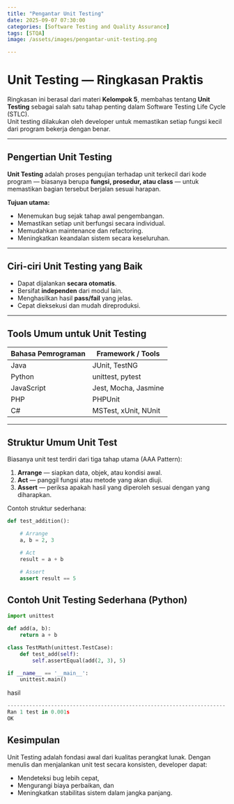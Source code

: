 ```yaml
---
title: "Pengantar Unit Testing"
date: 2025-09-07 07:30:00
categories: [Software Testing and Quality Assurance]
tags: [STQA]
image: /assets/images/pengantar-unit-testing.png

---
```

# Unit Testing — Ringkasan Praktis
Ringkasan ini berasal dari materi **Kelompok 5**, membahas tentang **Unit Testing** sebagai salah satu tahap penting dalam Software Testing Life Cycle (STLC).  
Unit testing dilakukan oleh developer untuk memastikan setiap fungsi kecil dari program bekerja dengan benar.

---

## Pengertian Unit Testing
**Unit Testing** adalah proses pengujian terhadap unit terkecil dari kode program — biasanya berupa **fungsi, prosedur, atau class** — untuk memastikan bagian tersebut berjalan sesuai harapan.

**Tujuan utama:**  
- Menemukan bug sejak tahap awal pengembangan.  
- Memastikan setiap unit berfungsi secara individual.  
- Memudahkan maintenance dan refactoring.  
- Meningkatkan keandalan sistem secara keseluruhan.

---

## Ciri-ciri Unit Testing yang Baik
- Dapat dijalankan **secara otomatis**.  
- Bersifat **independen** dari modul lain.  
- Menghasilkan hasil **pass/fail** yang jelas.  
- Cepat dieksekusi dan mudah direproduksi.

---

## Tools Umum untuk Unit Testing

| Bahasa Pemrograman | Framework / Tools |
|--------------------|-------------------|
| Java | JUnit, TestNG |
| Python | unittest, pytest |
| JavaScript | Jest, Mocha, Jasmine |
| PHP | PHPUnit |
| C# | MSTest, xUnit, NUnit |

---

## Struktur Umum Unit Test
Biasanya unit test terdiri dari tiga tahap utama (AAA Pattern):

1. **Arrange** — siapkan data, objek, atau kondisi awal.  
2. **Act** — panggil fungsi atau metode yang akan diuji.  
3. **Assert** — periksa apakah hasil yang diperoleh sesuai dengan yang diharapkan.

Contoh struktur sederhana:

```python
def test_addition():

    # Arrange
    a, b = 2, 3

    # Act
    result = a + b

    # Assert
    assert result == 5
```

## Contoh Unit Testing Sederhana (Python)
```python
import unittest

def add(a, b):
    return a + b

class TestMath(unittest.TestCase):
    def test_add(self):
        self.assertEqual(add(2, 3), 5)

if __name__ == '__main__':
    unittest.main()
```

hasil
```python
----------------------------------------------------------------------
Ran 1 test in 0.001s
OK
```

## Kesimpulan
Unit Testing adalah fondasi awal dari kualitas perangkat lunak.
Dengan menulis dan menjalankan unit test secara konsisten, developer dapat:
- Mendeteksi bug lebih cepat,
- Mengurangi biaya perbaikan, dan
- Meningkatkan stabilitas sistem dalam jangka panjang.
